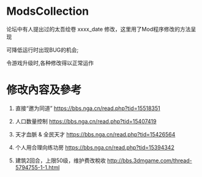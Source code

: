 # ModsCollection
论坛中有人提出过的太吾绘卷 xxxx_date 修改，这里用了Mod程序修改的方法呈现

可降低运行时出现BUG的机会;

令游戏升级时,各种修改得以正常运作

# 修改內容及參考
1. 直接“邀为同道” https://bbs.nga.cn/read.php?tid=15518351

2. 人口数量控制 https://bbs.nga.cn/read.php?tid=15407419

3. 天才血脈 & 全民天才 https://bbs.nga.cn/read.php?tid=15426564

4. 个人用合理向练功房 https://bbs.nga.cn/read.php?tid=15394342

5. 建筑2回合，上限50级，维护费改稅收 http://bbs.3dmgame.com/thread-5794755-1-1.html
